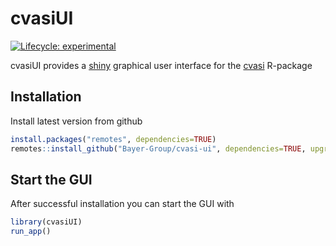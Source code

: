 
# cvasiUI

<!-- badges: start -->
[![Lifecycle: experimental](https://img.shields.io/badge/lifecycle-experimental-orange.svg)](https://lifecycle.r-lib.org/articles/stages.html#experimental)
<!-- badges: end -->

cvasiUI provides a [shiny](https://www.rstudio.com/products/shiny/) graphical user 
interface for the [cvasi](https://github.com/Bayer-Group/cvasi) R-package

## Installation

Install latest version from github
``` r
install.packages("remotes", dependencies=TRUE)
remotes::install_github("Bayer-Group/cvasi-ui", dependencies=TRUE, upgrade="never")
```

## Start the GUI

After successful installation you can start the GUI with
``` r
library(cvasiUI)
run_app()
```

